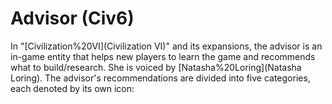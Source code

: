 # Advisor (Civ6)

In "[Civilization%20VI](Civilization VI)" and its expansions, the advisor is an in-game entity that helps new players to learn the game and recommends what to build/research. She is voiced by [Natasha%20Loring](Natasha Loring).
The advisor's recommendations are divided into five categories, each denoted by its own icon: